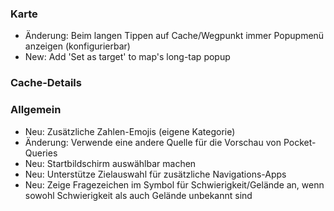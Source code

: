 ### Karte
- Änderung: Beim langen Tippen auf Cache/Wegpunkt immer Popupmenü anzeigen (konfigurierbar)
- New: Add 'Set as target' to map's long-tap popup

### Cache-Details

### Allgemein
- Neu: Zusätzliche Zahlen-Emojis (eigene Kategorie)
- Änderung: Verwende eine andere Quelle für die Vorschau von Pocket-Queries
- Neu: Startbildschirm auswählbar machen
- Neu: Unterstütze Zielauswahl für zusätzliche Navigations-Apps
- Neu: Zeige Fragezeichen im Symbol für Schwierigkeit/Gelände an, wenn sowohl Schwierigkeit als auch Gelände unbekannt sind
